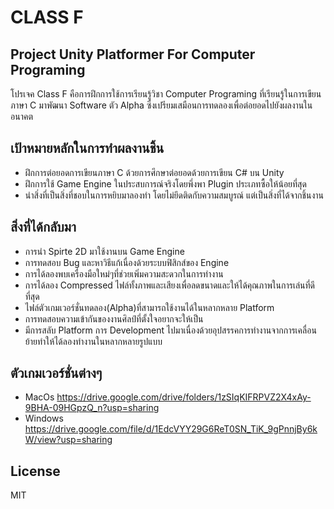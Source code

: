 # CLASS F
## Project Unity Platformer For Computer Programing


โปรเจค Class F คือการฝึกการใช้การเรียนรู้วิชา Computer Programing ที่เรียนรู้ในการเขียนภาษา C มาพัฒนา Software ตัว Alpha ซึ่งเปรียมเสมือนการทดลองเพื่อต่อยอดไปยังผลงานในอนาคต
## เป้าหมายหลักในการทำผลงานชิ้น
- ฝึกการต่อยอดการเขียนภาษา C ด้วยการศึกษาต่อยอดด้วยการเขียน C# บน Unity
- ฝึกการใช้ Game Engine ในประสบการณ์จริงโดยพึ่งพา Plugin ประเภทซื้อให้น้อยที่สุด
- นำสิ่งที่เป็นสิ่งที่ชอบในการหยิบมาลองทำ โดยไม่ยึดติดกับความสมบูรณ์ แต่เป็นสิ่งที่ได้จากชิ้นงาน

## สิ่งที่ได้กลับมา
- การนำ Spirte 2D มาใช้งานบน Game Engine
- การทดสอบ Bug และหาวิธีแก้เนื่องด้วยระบบฟิสิกส์ของ Engine
- การได้ลองพบเครื่องมือใหม่ๆที่ช่วยเพิ่มความสะดวกในการทำงาน
- การได้ลอง Compressed ไฟล์ทั้งภาพและเสียงเพื่อลดขนาดและให้ได้คุณภาพในการเล่นที่ดีที่สุด
- ไฟล์ตัวเกมเวอร์ชั่นทดลอง(Alpha)ที่สามารถใช้งานได้ในหลากหลาย Platform
- การทดสอบความเข้ากันของงานศิลป์ที่ตั้งใจอยากจะให้เป็น
- มีการสลับ Platform การ Development ไปมาเนื่องด้วยอุปสรรคการทำงานจากการเคลื่อนย้ายทำให้ได้ลองทำงานในหลากหลายรูปแบบ
## ตัวเกมเวอร์ชั่นต่างๆ
- MacOs
https://drive.google.com/drive/folders/1zSIqKIFRPVZ2X4xAy-9BHA-09HGpzQ_n?usp=sharing
- Windows
https://drive.google.com/file/d/1EdcVYY29G6ReT0SN_TiK_9gPnnjBy6kW/view?usp=sharing
## License
MIT

